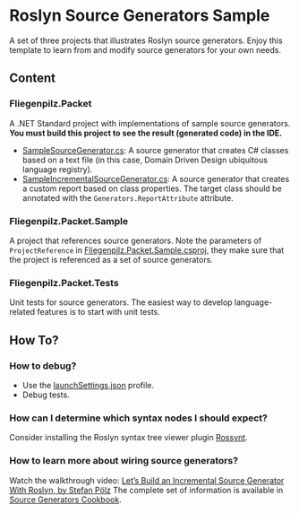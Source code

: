 # Roslyn Source Generators Sample

A set of three projects that illustrates Roslyn source generators. Enjoy this template to learn from and modify source generators for your own needs.

## Content
### Fliegenpilz.Packet
A .NET Standard project with implementations of sample source generators.
**You must build this project to see the result (generated code) in the IDE.**

- [SampleSourceGenerator.cs](SampleSourceGenerator.cs): A source generator that creates C# classes based on a text file (in this case, Domain Driven Design ubiquitous language registry).
- [SampleIncrementalSourceGenerator.cs](SampleIncrementalSourceGenerator.cs): A source generator that creates a custom report based on class properties. The target class should be annotated with the `Generators.ReportAttribute` attribute.

### Fliegenpilz.Packet.Sample
A project that references source generators. Note the parameters of `ProjectReference` in [Fliegenpilz.Packet.Sample.csproj](../Fliegenpilz.Packet.Sample/Fliegenpilz.Packet.Sample.csproj), they make sure that the project is referenced as a set of source generators. 

### Fliegenpilz.Packet.Tests
Unit tests for source generators. The easiest way to develop language-related features is to start with unit tests.

## How To?
### How to debug?
- Use the [launchSettings.json](Properties/launchSettings.json) profile.
- Debug tests.

### How can I determine which syntax nodes I should expect?
Consider installing the Roslyn syntax tree viewer plugin [Rossynt](https://plugins.jetbrains.com/plugin/16902-rossynt/).

### How to learn more about wiring source generators?
Watch the walkthrough video: [Let’s Build an Incremental Source Generator With Roslyn, by Stefan Pölz](https://youtu.be/azJm_Y2nbAI)
The complete set of information is available in [Source Generators Cookbook](https://github.com/dotnet/roslyn/blob/main/docs/features/source-generators.cookbook.md).